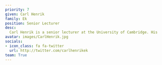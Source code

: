 ```yaml
---
priority: 7
given: Carl Henrik
family: Ek
position: Senior Lecturer
desc:
  Carl Henrik is a senior lecturer at the University of Cambridge. His research is focused on building sound statistical models that are applicable to real world data. Most of his work to date have been on Bayesian non-parametric models which allows for principled treatment of uncertainty, easy interpretability and adaptable complexity. He is interested in the developing field of probabilistic numerics and has worked on reinforcement learning and Bayesian optimisation.
avatar: images/CarlHenrik.jpg
socials:
- icon_class: fa fa-twitter
  url: http://twitter.com/carlhenrikek
team: True
---
```

  
  

